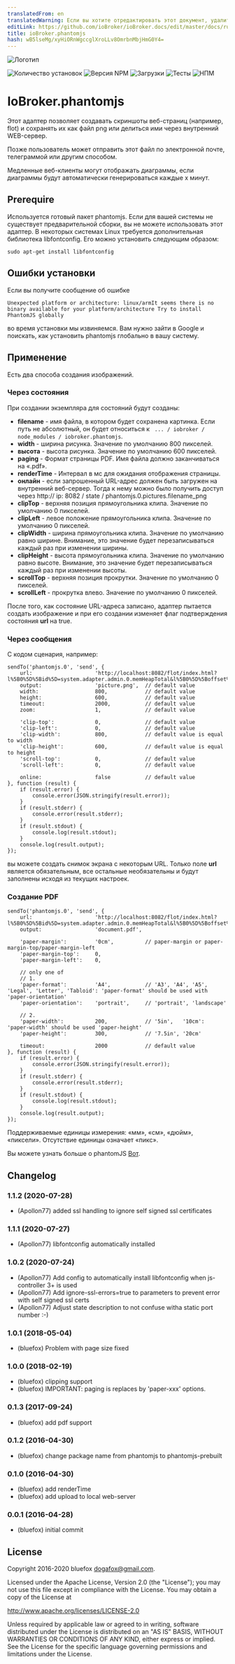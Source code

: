 ```yaml
---
translatedFrom: en
translatedWarning: Если вы хотите отредактировать этот документ, удалите поле «translatedFrom», в противном случае этот документ будет снова автоматически переведен
editLink: https://github.com/ioBroker/ioBroker.docs/edit/master/docs/ru/adapterref/iobroker.phantomjs/README.md
title: ioBroker.phantomjs
hash: wB5lseMg/xyHiORnWgccglXroLLv8OmrbnMbjHmG0Y4=
---
```

![Логотип](../../../en/adapterref/iobroker.phantomjs/admin/phantomjs.png)

![Количество установок](http://iobroker.live/badges/phantomjs-stable.svg)
![Версия NPM](http://img.shields.io/npm/v/iobroker.phantomjs.svg)
![Загрузки](https://img.shields.io/npm/dm/iobroker.phantomjs.svg)
![Тесты](https://travis-ci.org/ioBroker/ioBroker.phantomjs.svg?branch=master)
![НПМ](https://nodei.co/npm/iobroker.phantomjs.png?downloads=true)

# IoBroker.phantomjs
Этот адаптер позволяет создавать скриншоты веб-страниц (например, flot) и сохранять их как файл png или делиться ими через внутренний WEB-сервер.

Позже пользователь может отправить этот файл по электронной почте, телеграммой или другим способом.

Медленные веб-клиенты могут отображать диаграммы, если диаграммы будут автоматически генерироваться каждые x минут.

## Prerequire
Используется готовый пакет phantomjs. Если для вашей системы не существует предварительной сборки, вы не можете использовать этот адаптер.
В некоторых системах Linux требуется дополнительная библиотека libfontconfig. Его можно установить следующим образом:

```
sudo apt-get install libfontconfig
```

## Ошибки установки
Если вы получите сообщение об ошибке

```
Unexpected platform or architecture: linux/armIt seems there is no binary available for your platform/architecture Try to install PhantomJS globally
```

во время установки мы извиняемся. Вам нужно зайти в Google и поискать, как установить phantomjs глобально в вашу систему.

## Применение
Есть два способа создания изображений.

### Через состояния
При создании экземпляра для состояний будут созданы:

- **filename** - имя файла, в котором будет сохранена картинка. Если путь не абсолютный, он будет относиться к `` ... / iobroker / node_modules / iobroker.phantomjs``.
- **width** - ширина рисунка. Значение по умолчанию 800 пикселей.
- **высота** - высота рисунка. Значение по умолчанию 600 пикселей.
- **paging** - Формат страницы PDF. Имя файла должно заканчиваться на «.pdf».
- **renderTime** - Интервал в мс для ожидания отображения страницы.
- **онлайн** - если запрошенный URL-адрес должен быть загружен на внутренний веб-сервер. Тогда к нему можно было получить доступ через http:// ip: 8082 / state / phantomjs.0.pictures.filename_png
- **clipTop** - верхняя позиция прямоугольника клипа. Значение по умолчанию 0 пикселей.
- **clipLeft** - левое положение прямоугольника клипа. Значение по умолчанию 0 пикселей.
- **clipWidth** - ширина прямоугольника клипа. Значение по умолчанию равно ширине. Внимание, это значение будет перезаписываться каждый раз при изменении ширины.
- **clipHeight** - высота прямоугольника клипа. Значение по умолчанию равно высоте. Внимание, это значение будет перезаписываться каждый раз при изменении высоты.
- **scrollTop** - верхняя позиция прокрутки. Значение по умолчанию 0 пикселей.
- **scrollLeft** - прокрутка влево. Значение по умолчанию 0 пикселей.

После того, как состояние URL-адреса записано, адаптер пытается создать изображение и при его создании изменяет флаг подтверждения состояния **url** на true.

### Через сообщения
С кодом сценария, например:

```
sendTo('phantomjs.0', 'send', {
    url:                    'http://localhost:8082/flot/index.html?l%5B0%5D%5Bid%5D=system.adapter.admin.0.memHeapTotal&l%5B0%5D%5Boffset%5D=0&l%5B0%5D%5Bart%5D=average&l%5B0%5D%5Bcolor%5D=%23FF0000&l%5B0%5D%5Bthickness%5D=3&l%5B0%5D%5Bshadowsize%5D=3&timeArt=relative&relativeEnd=now&range=10&live=false&aggregateType=step&aggregateSpan=300&hoverDetail=false&useComma=false&zoom=false',
    output:                 'picture.png',  // default value
    width:                  800,            // default value
    height:                 600,            // default value
    timeout:                2000,           // default value
    zoom:                   1,              // default value

    'clip-top':             0,              // default value
    'clip-left':            0,              // default value
    'clip-width':           800,            // default value is equal to width
    'clip-height':          600,            // default value is equal to height
    'scroll-top':           0,              // default value
    'scroll-left':          0,              // default value

    online:                 false           // default value
}, function (result) {
    if (result.error) {
        console.error(JSON.stringify(result.error));
    }
    if (result.stderr) {
        console.error(result.stderr);
    }
    if (result.stdout) {
        console.log(result.stdout);
    }
    console.log(result.output);
});
```

вы можете создать снимок экрана с некоторым URL. Только поле **url** является обязательным, все остальные необязательны и будут заполнены исходя из текущих настроек.

### Создание PDF
```
sendTo('phantomjs.0', 'send', {
    url:                    'http://localhost:8082/flot/index.html?l%5B0%5D%5Bid%5D=system.adapter.admin.0.memHeapTotal&l%5B0%5D%5Boffset%5D=0&l%5B0%5D%5Bart%5D=average&l%5B0%5D%5Bcolor%5D=%23FF0000&l%5B0%5D%5Bthickness%5D=3&l%5B0%5D%5Bshadowsize%5D=3&timeArt=relative&relativeEnd=now&range=10&live=false&aggregateType=step&aggregateSpan=300&hoverDetail=false&useComma=false&zoom=false',
    output:                 'document.pdf',

    'paper-margin':         '0cm',          // paper-margin or paper-margin-top/paper-margin-left
    'paper-margin-top':     0,
    'paper-margin-left':    0,

    // only one of
    // 1.
    'paper-format':         'A4',           // 'A3', 'A4', 'A5', 'Legal', 'Letter', 'Tabloid': 'paper-format' should be used with 'paper-orientation'
    'paper-orientation':    'portrait',     // 'portrait', 'landscape'

    // 2.
    'paper-width':          200,            // '5in',   '10cm': 'paper-width' should be used 'paper-height'
    'paper-height':         300,            // '7.5in', '20cm'

    timeout:                2000            // default value
}, function (result) {
    if (result.error) {
        console.error(JSON.stringify(result.error));
    }
    if (result.stderr) {
        console.error(result.stderr);
    }
    if (result.stdout) {
        console.log(result.stdout);
    }
    console.log(result.output);
});
```

Поддерживаемые единицы измерения: «мм», «см», «дюйм», «пиксели». Отсутствие единицы означает «пикс».

Вы можете узнать больше о phantomJS [Вот](http://phantomjs.org/api/webpage/property/paper-size.html).

## Changelog

### 1.1.2 (2020-07-28)
* (Apollon77) added ssl handling to ignore self signed ssl certificates

### 1.1.1 (2020-07-27)
* (Apollon77) libfontconfig automatically installed

### 1.0.2 (2020-07-24)
* (Apollon77) Add config to automatically install libfontconfig when js-controller 3+ is used
* (Apollon77) Add ignore-ssl-errors=true to parameters to prevent error with self signed ssl certs
* (Apollon77) Adjust state description to not confuse witha static port number :-)

### 1.0.1 (2018-05-04)
* (bluefox) Problem with page size fixed

### 1.0.0 (2018-02-19)
* (bluefox) clipping support
* (bluefox) IMPORTANT: paging is replaces by 'paper-xxx' options.

### 0.1.3 (2017-09-24)
* (bluefox) add pdf support

### 0.1.2 (2016-04-30)
* (bluefox) change package name from phantomjs to phantomjs-prebuilt

### 0.1.0 (2016-04-30)
* (bluefox) add renderTime
* (bluefox) add upload to local web-server

### 0.0.1 (2016-04-28)
* (bluefox) initial commit

## License
Copyright 2016-2020 bluefox <dogafox@gmail.com>.

Licensed under the Apache License, Version 2.0 (the "License"); you may not use this file except in compliance with the License. You may obtain a copy of the License at

http://www.apache.org/licenses/LICENSE-2.0

Unless required by applicable law or agreed to in writing, software distributed under the License is distributed on an 
"AS IS" BASIS, WITHOUT WARRANTIES OR CONDITIONS OF ANY KIND, either express or implied. See the License for the specific 
language governing permissions and limitations under the License.
